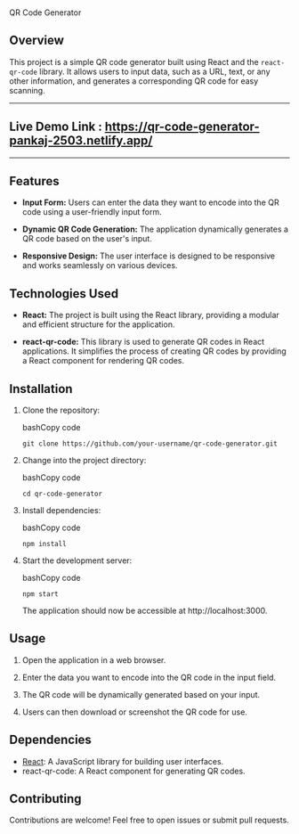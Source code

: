 ###   
QR Code Generator

## Overview

This project is a simple QR code generator built using React and the `react-qr-code` library. It allows users to input data, such as a URL, text, or any other information, and generates a corresponding QR code for easy scanning.

---
## Live Demo Link : https://qr-code-generator-pankaj-2503.netlify.app/

---

## Features

-   **Input Form:** Users can enter the data they want to encode into the QR code using a user-friendly input form.
    
-   **Dynamic QR Code Generation:** The application dynamically generates a QR code based on the user's input.
    
-   **Responsive Design:** The user interface is designed to be responsive and works seamlessly on various devices.
    

## Technologies Used

-   **React:** The project is built using the React library, providing a modular and efficient structure for the application.
    
-   **react-qr-code:** This library is used to generate QR codes in React applications. It simplifies the process of creating QR codes by providing a React component for rendering QR codes.
    

## Installation

1.  Clone the repository:
    
    bashCopy code
    
    `git clone https://github.com/your-username/qr-code-generator.git` 
    
2.  Change into the project directory:
    
    bashCopy code
    
    `cd qr-code-generator` 
    
3.  Install dependencies:
    
    bashCopy code
    
    `npm install` 
    
4.  Start the development server:
    
    bashCopy code
    
    `npm start` 
    
    The application should now be accessible at http://localhost:3000.
    

## Usage

1.  Open the application in a web browser.
    
2.  Enter the data you want to encode into the QR code in the input field.
    
3.  The QR code will be dynamically generated based on your input.
    
4.  Users can then download or screenshot the QR code for use.
    

## Dependencies

-   [React](https://reactjs.org/): A JavaScript library for building user interfaces.
-   react-qr-code: A React component for generating QR codes.

## Contributing

Contributions are welcome! Feel free to open issues or submit pull requests.
